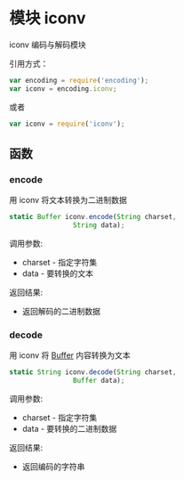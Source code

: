 # 模块 iconv
iconv 编码与解码模块

引用方式：
```JavaScript
var encoding = require('encoding');
var iconv = encoding.iconv;
```
或者
```JavaScript
var iconv = require('iconv');
```
## 函数
        
### encode
用 iconv 将文本转换为二进制数据
```JavaScript
static Buffer iconv.encode(String charset,
                String data);
```

调用参数:
* charset - 指定字符集
* data - 要转换的文本

返回结果:
* 返回解码的二进制数据

### decode
用 iconv 将 [Buffer](../../object/ifs/Buffer.md) 内容转换为文本
```JavaScript
static String iconv.decode(String charset,
                Buffer data);
```

调用参数:
* charset - 指定字符集
* data - 要转换的二进制数据

返回结果:
* 返回编码的字符串

